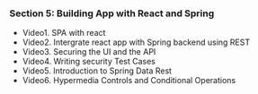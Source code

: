 ### Section 5: Building App with React and Spring
*	Video1. SPA with react
*	Video2. Intergrate react app with Spring backend using REST
*	Video3. Securing the UI and the API
*	Video4. Writing security Test Cases
*	Video5. Introduction to Spring Data Rest
*	Video6. Hypermedia Controls and Conditional Operations
